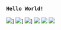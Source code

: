 ### `Hello World!`
![](https://api.ghprofile.me/view?username=t6fg78q9jio-t6fg78q9jio&label=repository%20view%20count&color=8f54fa)]
![](https://api.ghprofile.me/view?username=t6fg78q9jio-t6fg78q9jio&label=repository%20view%20count&color=fe177f)]
![](https://api.ghprofile.me/view?username=t6fg78q9jio-t6fg78q9jio&label=repository%20view%20count&color=00d7e9)]
![](https://api.ghprofile.me/view?username=t6fg78q9jio-t6fg78q9jio&label=repository%20view%20count&color=ffc000)
![](https://github-readme-stats.vercel.app/api/top-langs/?username=t6fg78q9jio&bg_color=30,e96443,904e95&title_color=fff&text_color=fff)
![](https://github-readme-stats.vercel.app/api?username=t6fg78q9jio&show_icons=true&icon_color=fff&bg_color=30,e96443,904e95&title_color=fff&text_color=fff)
